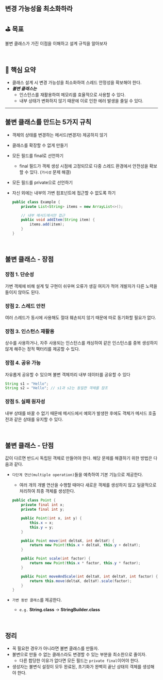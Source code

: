 ## 변경 가능성을 최소화하라

## ⛳️ 목표

불변 클래스가 가진 이점을 이해하고 설계 규칙을 알아보자

<br>

## 📄 핵심 요약

- 클래스 설계 시 변경 가능성을 최소화하여 스레드 안정성을 확보해야 한다.
- ***불변 클래스는***
    - 인스턴스를 재활용하여 메모리를 효율적으로 사용할 수 있다.
    - 내부 상태가 변화하지 않기 때문에 이로 인한 에러 발생을 줄일 수 있다.

---

## 불변 클래스를 만드는 5가지 규칙

- 객체의 상태를 변경하는 메서드(변경자) 제공하지 않기
- 클래스를 확장할 수 없게 만들기
- 모든 필드를 final로 선언하기
    - final 필드가 객체 생성 시점에 고정되므로 다중 스레드 환경에서 안전성을 확보할 수 있다. (`가시성` 문제 해결)
- 모든 필드를 private으로 선언하기
- 자신 외에는 내부의 가변 컴포넌트에 접근할 수 없도록 하기

    ```java
    public class Example {
        private List<String> items = new ArrayList<>();
    
        // 내부 메서드에서만 접근
        public void addItem(String item) {
            items.add(item);
        }
    }
    ```

<br>

## 불변 클래스 - 장점

### 장점 1. 단순성

가변 객체에 비해 설계 및 구현이 쉬우며 오류가 생길 여지가 적어 개발자가 다른 노력을 들이지 않아도 된다.

### 장점 2. 스레드 안전

여러 스레드가 동시에 사용해도 절대 훼손되지 않기 때문에 따로 동기화할 필요가 없다.

### 장점 3. 인스턴스 재활용

상수를 사용하거나, 자주 사용되는 인스턴스를 캐싱하여 같은 인스턴스를 중복 생성하지 않게 해주는 정적 팩터리를 제공할 수 있다.

### 장점 4. 공유 가능

자유롭게 공유할 수 있으며 불변 객체끼리 내부 데이터를 공유할 수 있다

```java
String s1 = "Hello";
String s2 = "Hello"; // s1과 s2는 동일한 객체를 참조
```

### 장점 5. 실패 원자성

내부 상태를 바꿀 수 없기 때문에 메서드에서 예외가 발생한 후에도 객체가 메서드 호출 전과 같은 상태를 유지할 수 있다.

<br>

## 불변 클래스 - 단점

값이 다르면 반드시 독립된 객체로 만들어야 한다. 해당 문제를 해결하기 위한 방법은 다음과 같다.

- `다단계 연산(multiple operation)`들을 예측하여 기본 기능으로 제공한다.
    - 여러 개의 개별 연산을 수행할 때마다 새로운 객체를 생성하지 않고 일괄적으로 처리하여 최종 객체를 생성한다.

    ```java
    public class Point {
        private final int x;
        private final int y;
    
        public Point(int x, int y) {
            this.x = x;
            this.y = y;
        }
    
        public Point move(int deltaX, int deltaY) {
            return new Point(this.x + deltaX, this.y + deltaY);
        }
    
        public Point scale(int factor) {
            return new Point(this.x * factor, this.y * factor);
        }
    
        public Point moveAndScale(int deltaX, int deltaY, int factor) {
            return this.move(deltaX, deltaY).scale(factor);
        }
    }
    ```

- `가변 동반 클래스`를 제공한다.
    - `e.g.` **String.class** → **StringBuilder.class**

<br>

## 정리

- 꼭 필요한 경우가 아니라면 불변 클래스를 만들자.
- 불변으로 만들 수 없는 클래스라도 변경할 수 있는 부분을 최소한으로 줄이자.
    - 다른 합당한 이유가 없다면 모든 필드는 `private final`이어야 한다.
- 생성자는 불변식 설정이 모두 완료된, 초기화가 완벽히 끝난 상태의 객체를 생성해야 한다.